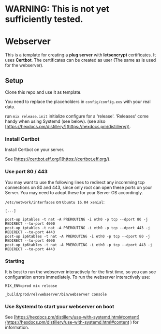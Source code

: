 # WARNING: This is not yet sufficiently tested.

# Webserver

This is a template for creating a __plug server__ with __letsencrypt__ certificates. It uses __Certbot__.
The certificates can be created as user (The same as is used for the webserver).

## Setup

Clone this repo and use it as template.

You need to replace the placeholders in `config/config.exs`
with your real data.

run `mix release.init` initialize configure for a 'release'. 'Releases' come handy when using Systemd (see below).
(see also [https://hexdocs.pm/distillery/](https://hexdocs.pm/distillery/)).

### Install Certbot

Install Certbot on your server.

See [https://certbot.eff.org/](https://certbot.eff.org/).

### Use port 80 / 443

You may want to use the following lines to redirect any incomming tcp connections on 80 and 443,
since only root can open these ports on your Server.
You may need to adopt these for your Server OS accordingly.

`/etc/network/interfaces` on `Ubuntu 16.04 xenial`:
```shell
[...]

post-up iptables -t nat -A PREROUTING -i eth0 -p tcp --dport 80 -j REDIRECT --to-port 4000
post-up iptables -t nat -A PREROUTING -i eth0 -p tcp --dport 443 -j REDIRECT --to-port 4443
post-up ip6tables -t nat -A PREROUTING -i eth0 -p tcp --dport 80 -j REDIRECT --to-port 4000
post-up ip6tables -t nat -A PREROUTING -i eth0 -p tcp --dport 443 -j REDIRECT --to-port 4443
```

### Starting

It is best to run the webserver interactively for the first time, so you can see configuration errors immediately.
To run the webserver interactively use:
```
MIX_ENV=prod mix release
```
```
_build/prod/rel/webserver/bin/webserver console
```

### Use Systemd to start your webserver on boot

See
[https://hexdocs.pm/distillery/use-with-systemd.html#content](https://hexdocs.pm/distillery/use-with-systemd.html#content
) for information.
